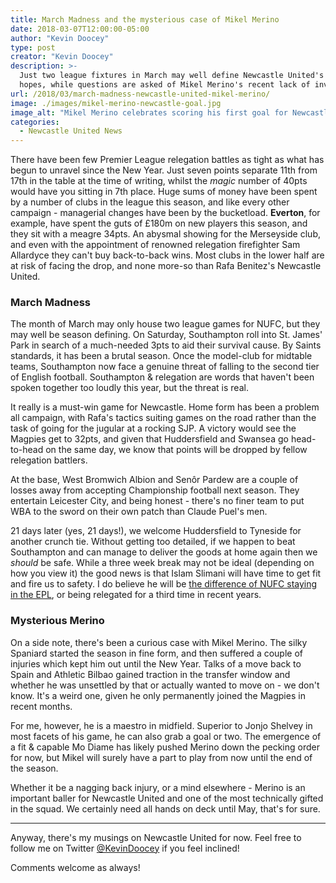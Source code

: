 ```yaml
---
title: March Madness and the mysterious case of Mikel Merino
date: 2018-03-07T12:00:00-05:00
author: "Kevin Doocey"
type: post
creator: "Kevin Doocey"
description: >-
  Just two league fixtures in March may well define Newcastle United's survival
  hopes, while questions are asked of Mikel Merino's recent lack of involvement.
url: /2018/03/march-madness-newcastle-united-mikel-merino/
image: ./images/mikel-merino-newcastle-goal.jpg
image_alt: "Mikel Merino celebrates scoring his first goal for Newcastle United."
categories:
  - Newcastle United News
---
```


There have been few Premier League relegation battles as tight as what has begun to unravel since the New Year. Just seven points separate 11th from 17th in the table at the time of writing, whilst the _magic_ number of 40pts would have you sitting in 7th place. Huge sums of money have been spent by a number of clubs in the league this season, and like every other campaign - managerial changes have been by the bucketload. **Everton**, for example, have spent the guts of £180m on new players this season, and they sit with a meagre 34pts. An abysmal showing for the Merseyside club, and even with the appointment of renowned relegation firefighter Sam Allardyce they can't buy back-to-back wins. Most clubs in the lower half are at risk of facing the drop, and none more-so than Rafa Benitez's Newcastle United.

### March Madness

The month of March may only house two league games for NUFC, but they may well be season defining. On Saturday, Southampton roll into St. James' Park in search of a much-needed 3pts to aid their survival cause. By Saints standards, it has been a brutal season. Once the model-club for midtable teams, Southampton now face a genuine threat of falling to the second tier of English football. Southampton & relegation are words that haven't been spoken together too loudly this year, but the threat is real.

It really is a must-win game for Newcastle. Home form has been a problem all campaign, with Rafa's tactics suiting games on the road rather than the task of going for the jugular at a rocking SJP. A victory would see the Magpies get to 32pts, and given that Huddersfield and Swansea go head-to-head on the same day, we know that points will be dropped by fellow relegation battlers.

At the base, West Bromwich Albion and Senôr Pardew are a couple of losses away from accepting Championship football next season. They entertain Leicester City, and being honest - there's no finer team to put WBA to the sword on their own patch than Claude Puel's men.

21 days later (yes, 21 days!), we welcome Huddersfield to Tyneside for another crunch tie. Without getting too detailed, if we happen to beat Southampton and can manage to deliver the goods at home again then we _should_ be safe. While a three week break may not be ideal (depending on how you view it) the good news is that Islam Slimani will have time to get fit and fire us to safety. I do believe he will be [the difference of NUFC staying in the EPL](https://www.tynetime.com/2018/02/all-eyez-on-slimani-nufc-hopes-rest-on-algerian/), or being relegated for a third time in recent years.

### Mysterious Merino

On a side note, there's been a curious case with Mikel Merino. The silky Spaniard started the season in fine form, and then suffered a couple of injuries which kept him out until the New Year. Talks of a move back to Spain and Athletic Bilbao gained traction in the transfer window and whether he was unsettled by that or actually wanted to move on - we don't know. It's a weird one, given he only permanently joined the Magpies in recent months.

For me, however, he is a maestro in midfield. Superior to Jonjo Shelvey in most facets of his game, he can also grab a goal or two. The emergence of a fit & capable Mo Diame has likely pushed Merino down the pecking order for now, but Mikel will surely have a part to play from now until the end of the season.

Whether it be a nagging back injury, or a mind elsewhere - Merino is an important baller for Newcastle United and one of the most technically gifted in the squad. We certainly need all hands on deck until May, that's for sure.

---

Anyway, there's my musings on Newcastle United for now. Feel free to follow me on Twitter [@KevinDoocey](https://twitter.com/kevindoocey) if you feel inclined!

Comments welcome as always!
